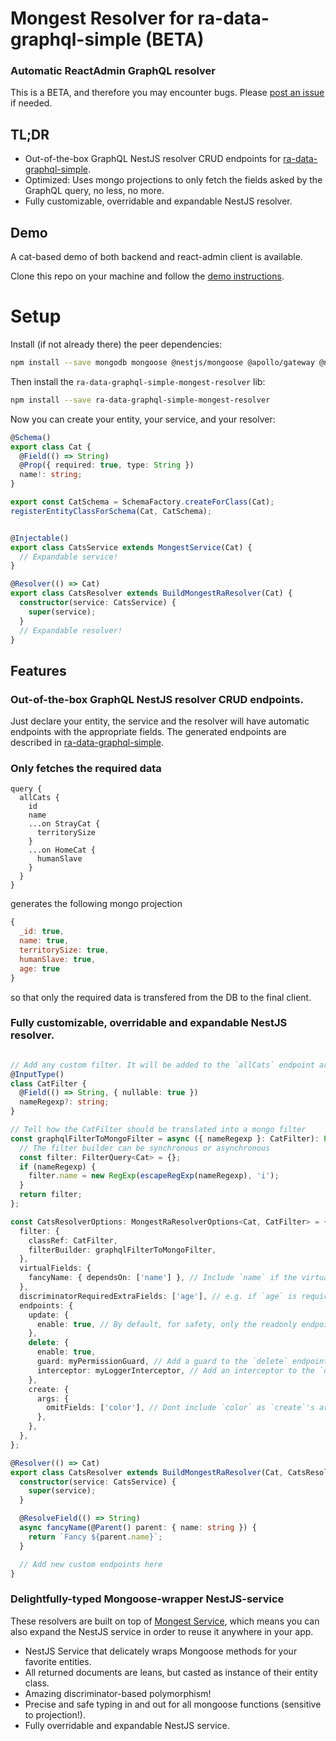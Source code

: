 # Mongest Resolver for ra-data-graphql-simple (BETA)

### Automatic ReactAdmin GraphQL resolver

This is a BETA, and therefore you may encounter bugs. Please [post an issue](https://github.com/OoDeLally/ra-data-graphql-simple-mongest-resolver/issues) if needed.

## TL;DR

* Out-of-the-box GraphQL NestJS resolver CRUD endpoints for [ra-data-graphql-simple](https://github.com/marmelab/react-admin/tree/master/packages/ra-data-graphql-simple).
* Optimized: Uses mongo projections to only fetch the fields asked by the GraphQL query, no less, no more.
* Fully customizable, overridable and expandable NestJS resolver.

## Demo

A cat-based demo of both backend and react-admin client is available.

Clone this repo on your machine and follow the [demo instructions](https://github.com/OoDeLally/ra-data-graphql-simple-mongest-resolver/tree/master/demo-client).


# Setup

Install (if not already there) the peer dependencies:

```bash
npm install --save mongodb mongoose @nestjs/mongoose @apollo/gateway @nestjs/graphql apollo-server-core apollo-server-express graphql mongest-service
```

Then install the `ra-data-graphql-simple-mongest-resolver` lib:

```bash
npm install --save ra-data-graphql-simple-mongest-resolver
```

Now you can create your entity, your service, and your resolver:

```ts
@Schema()
export class Cat {
  @Field(() => String)
  @Prop({ required: true, type: String })
  name!: string;
}

export const CatSchema = SchemaFactory.createForClass(Cat);
registerEntityClassForSchema(Cat, CatSchema);


@Injectable()
export class CatsService extends MongestService(Cat) {
  // Expandable service!
}

@Resolver(() => Cat)
export class CatsResolver extends BuildMongestRaResolver(Cat) {
  constructor(service: CatsService) {
    super(service);
  }
  // Expandable resolver!
}
```


## Features

### Out-of-the-box GraphQL NestJS resolver CRUD endpoints.

Just declare your entity, the service and the resolver will have automatic endpoints with the appropriate fields.
The generated endpoints are described in [ra-data-graphql-simple](https://github.com/marmelab/react-admin/tree/master/packages/ra-data-graphql-simple).


### Only fetches the required data

```gql
query {
  allCats {
    id
    name
    ...on StrayCat {
      territorySize
    }
    ...on HomeCat {
      humanSlave
    }
  }
}
```

generates the following mongo projection

```js
{
  _id: true,
  name: true,
  territorySize: true,
  humanSlave: true,
  age: true
}
```

so that only the required data is transfered from the DB to the final client.


### Fully customizable, overridable and expandable NestJS resolver.


```ts

// Add any custom filter. It will be added to the `allCats` endpoint arguments.
@InputType()
class CatFilter {
  @Field(() => String, { nullable: true })
  nameRegexp?: string;
}

// Tell how the CatFilter should be translated into a mongo filter
const graphqlFilterToMongoFilter = async ({ nameRegexp }: CatFilter): Promise<FilterQuery<Cat>> => {
  // The filter builder can be synchronous or asynchronous
  const filter: FilterQuery<Cat> = {};
  if (nameRegexp) {
    filter.name = new RegExp(escapeRegExp(nameRegexp), 'i');
  }
  return filter;
};

const CatsResolverOptions: MongestRaResolverOptions<Cat, CatFilter> = {
  filter: {
    classRef: CatFilter,
    filterBuilder: graphqlFilterToMongoFilter,
  },
  virtualFields: {
    fancyName: { dependsOn: ['name'] }, // Include `name` if the virtual field `fancyName` needs it to resolve (see the resolver below).
  },
  discriminatorRequiredExtraFields: ['age'], // e.g. if `age` is required in your graphql resolveType().
  endpoints: {
    update: {
      enable: true, // By default, for safety, only the readonly endpoints are enabled.
    },
    delete: {
      enable: true,
      guard: myPermissionGuard, // Add a guard to the `delete` endpoint.
      interceptor: myLoggerInterceptor, // Add an interceptor to the `delete` endpoint.
    },
    create: {
      args: {
        omitFields: ['color'], // Dont include `color` as `create`'s argument.
      },
    },
  },
};

@Resolver(() => Cat)
export class CatsResolver extends BuildMongestRaResolver(Cat, CatsResolverOptions) {
  constructor(service: CatsService) {
    super(service);
  }

  @ResolveField(() => String)
  async fancyName(@Parent() parent: { name: string }) {
    return `Fancy ${parent.name}`;
  }

  // Add new custom endpoints here
}

```

### Delightfully-typed Mongoose-wrapper NestJS-service

These resolvers are built on top of [Mongest Service](https://github.com/OoDeLally/mongest-service), which means you can also expand the NestJS service in order to reuse it anywhere in your app.

* NestJS Service that delicately wraps Mongoose methods for your favorite entities.
* All returned documents are leans, but casted as instance of their entity class.
* Amazing discriminator-based polymorphism!
* Precise and safe typing in and out for all mongoose functions (sensitive to projection!).
* Fully overridable and expandable NestJS service.

